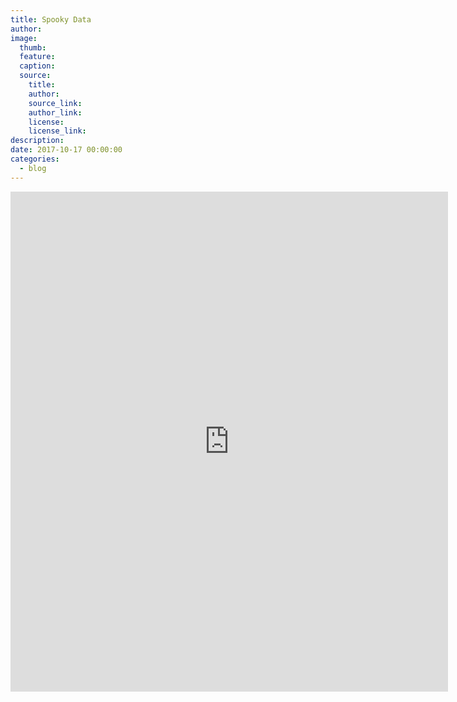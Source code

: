 ```yaml
---
title: Spooky Data
author:
image:
  thumb:
  feature:
  caption:
  source:
    title:
    author:
    source_link:
    author_link:
    license:
    license_link:
description:
date: 2017-10-17 00:00:00
categories:
  - blog
---
```



<embed style="width:700px;
 height: 800px;" src="http://datasf.org/SF-Halloween-Movie-Map/" />